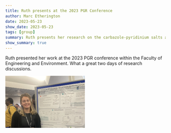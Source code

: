```yaml
---
title: Ruth presents at the 2023 PGR Conference
author: Marc Etherington
date: 2023-05-23
show_date: 2023-05-23
tags: [group]
summary: Ruth presents her research on the carbazole-pyridinium salts at the 2023 PGR Conference
show_summary: true
---
```

Ruth presented her work at the 2023 PGR conference within the Faculty of Engineering and Environment. What a great two days of research discussions.

<img src="https://github.com/marc-k-etherington/marc-k-etherington.github.io/blob/main/content/post/images/ruth-pollard-PGR-conference-2023.jpg" width="250" height="auto">
